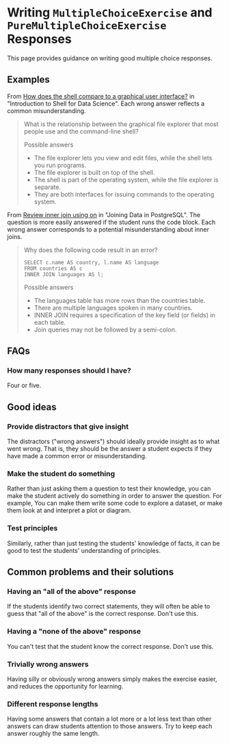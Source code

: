 # Writing `MultipleChoiceExercise` and `PureMultipleChoiceExercise` Responses

This page provides guidance on writing good multiple choice responses.

## Examples

From [How does the shell compare to a graphical user interface?](https://campus.datacamp.com/courses/introduction-to-shell-for-data-science/manipulating-files-and-directories?ex=1) in "Introduction to Shell for Data Science". Each wrong answer reflects a common misunderstanding.

> What is the relationship between the graphical file explorer that most people use and the command-line shell?
> 
> Possible answers
> - The file explorer lets you view and edit files, while the shell lets you run programs.
> - The file explorer is built on top of the shell.
> - The shell is part of the operating system, while the file explorer is separate.
> - They are both interfaces for issuing commands to the operating system.

From [Review inner join using on](https://campus.datacamp.com/courses/joining-data-in-postgresql/introduction-to-joins?ex=6) in "Joining Data in PostgreSQL". The question is more easily answered if the student runs the code block. Each wrong answer corresponds to a potential misunderstanding about inner joins.

> Why does the following code result in an error?
> 
>     SELECT c.name AS country, l.name AS language
>     FROM countries AS c
>     INNER JOIN languages AS l;
> 
> Possible answers
> - The languages table has more rows than the countries table.
> - There are multiple languages spoken in many countries.
> - INNER JOIN requires a specification of the key field (or fields) in each table.
> - Join queries may not be followed by a semi-colon.


## FAQs

### How many responses should I have?

Four or five.

## Good ideas

### Provide distractors that give insight

The distractors ("wrong answers") should ideally provide insight as to what went wrong. That is, they should be the answer a student expects if they have made a common error or misunderstanding.

### Make the student do something

Rather than just asking them a question to test their knowledge, you can make the student actively do something in order to answer the question. For example, You can make them write some code to explore a dataset, or make them look at and interpret a plot or diagram.

### Test principles

Similarly, rather than just testing the students' knowledge of facts, it can be good to test the students' understanding of principles.

## Common problems and their solutions

### Having an "all of the above" response

If the students identify two correct statements, they will often be able to guess that "all of the above" is the correct response. Don't use this.

### Having a "none of the above" response

You can't test that the student know the correct response. Don't use this.

### Trivially wrong answers

Having silly or obviously wrong answers simply makes the exercise easier, and reduces the opportunity for learning.

### Different response lengths

Having some answers that contain a lot more or a lot less text than other answers can draw students attention to those answers. Try to keep each answer roughly the same length.
